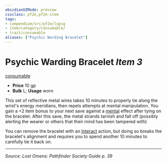 ```yaml
---
obsidianUIMode: preview
cssclass: pf2e,pf2e-item
tags:
- compendium/src/pf2e/lopsg
- item/category/consumable/
- trait/consumable
aliases: ["Psychic Warding Bracelet"]
---
```

# Psychic Warding Bracelet *Item 3*  
[consumable](consumable.md "Consumable Item Trait")  

- **Price** 10 gp
- **Bulk** L; **Usage** worn

This set of reflective metal wires takes 10 minutes to properly tie along the wrist's energy meridians, then repels attempts at mental manipulation. You gain a +2 item bonus to your next save against a [mental](mental.md "Mental Effect Trait") effect after tying on the bracelet. After this save, the metal strands tarnish and fall off (possibly alerting the wearer or others that their mind has been tampered with)

You can remove the bracelet with an [Interact](interact.md) action, but doing so breaks the bracelet's alignment and requires you to spend another 10 minutes to carefully tie it back on.


---
*Source: Lost Omens: Pathfinder Society Guide p. 39*